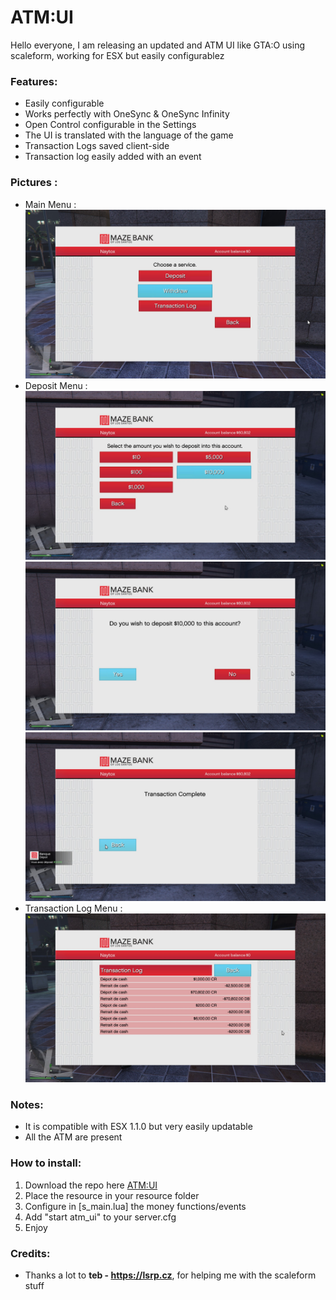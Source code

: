 # ATM:UI

Hello everyone, I am releasing an updated and ATM UI like GTA:O using scaleform, working for ESX but easily configurablez

### Features:
* Easily configurable
* Works perfectly with OneSync & OneSync Infinity
* Open Control configurable in the Settings
* The UI is translated with the language of the game
* Transaction Logs saved client-side
* Transaction log easily added with an event

### Pictures :
* Main Menu : 
![main](pictures/mainMenu.jpg)
* Deposit Menu : 
![depositMenu](pictures/depositMenu.jpg)
![depositMenu2](pictures/depositMenu2.jpg)
![depositMenu3](pictures/depositMenu3.jpg)
* Transaction Log Menu : 
![transactionLog](pictures/transactionLog.jpg)


### Notes:
* It is compatible with ESX 1.1.0 but very easily updatable
* All the ATM are present

### How to install:
1. Download the repo here [ATM:UI](https://github.com/Naytoxp/atm_ui)
2. Place the resource in your resource folder
3. Configure in [s_main.lua] the money functions/events
4. Add "start atm_ui" to your server.cfg
5. Enjoy

### Credits:
* Thanks a lot to **teb - https://lsrp.cz**, for helping me with the scaleform stuff
